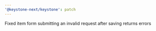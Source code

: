 ```yaml
---
'@keystone-next/keystone': patch
---
```


Fixed item form submitting an invalid request after saving returns errors
